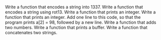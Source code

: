 Write a function that encodes a string into 1337.
Write a function that encodes a string using rot13.
Write a function that prints an integer.
Write a function that prints an integer.
Add one line to this code, so that the program prints a[2] = 98, followed by a new line.
Write a function that adds two numbers.
Write a function that prints a buffer.
Write a function that concatenates two strings.
